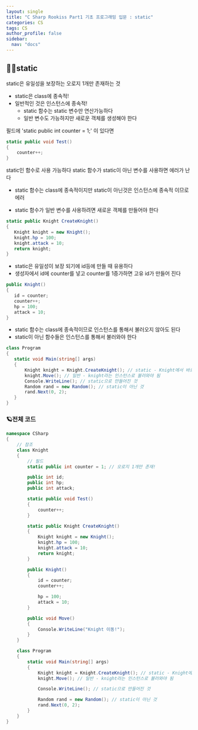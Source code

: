 ```yaml
---
layout: single
title: "C Sharp Rookiss Part1 기초 프로그래밍 입문 : static"
categories: CS
tags: CS
author_profile: false
sidebar:
  nav: "docs"
---
```


## 🐱‍🏍static

static은 유일성을 보장하는 오로지 1개만 존재하는 것

* static은 class에 종속적!
* 일반적인 것은 인스턴스에 종속적!
  * static 함수는 static 변수만 연산가능하다
  * 일반 변수도 가능하지만 새로운 객체를 생성해야 한다

필드에 'static public int counter = 1;' 이 있다면
```cs
static public void Test()
{
    counter++;
}
```
static인 함수로 사용 가능하다
static 함수가 static이 아닌 변수를 사용하면 에러가 난다
  * static 함수는 class에 종속적이지만 static이 아닌것은 인스턴스에 종속적 이므로 에러
  
 * static 함수가 일반 변수를 사용하려면 새로운 객체를 만들어야 한다
 ```cs
 static public Knight CreateKnight()
{
    Knight knight = new Knight();
    knight.hp = 100;
    knight.attack = 10;
    return knight;
}
 ```
 
*  static은 유일성이 보장 되기에 id등에 만들 때 유용하다
*  생성자에서 id에 counter를 넣고 counter를 1증가하면 고유 id가 만들어 진다
 ```cs
 public Knight()
{
    id = counter;
    counter++;
    hp = 100;
    attack = 10;
}
 ```
 
*  static 함수는 class에 종속적이므로 인스턴스를 통해서 불러오지 않아도 된다
*  static이 아닌 함수들은 인스턴스를 통해서 불러와야 한다
 ```cs
 class Program
{
    static void Main(string[] args)
    {
        Knight knight = Knight.CreateKnight(); // static - Knight에서 바로 불러오기 가능
        knight.Move(); // 일반 - knight라는 인스턴스로 불러와야 됨
        Console.WriteLine(); // static으로 만들어진 것
        Random rand = new Random(); // static이 아닌 것
        rand.Next(0, 2);
    }
}
 ```

### 🪐전체 코드
```cs
namespace CSharp
{
    // 참조
    class Knight
    {
        // 필드
        static public int counter = 1; // 오로지 1개만 존재!

        public int id;
        public int hp;
        public int attack;

        static public void Test()
        {
            counter++;
        }

        static public Knight CreateKnight()
        {
            Knight knight = new Knight();
            knight.hp = 100;
            knight.attack = 10;
            return knight;
        }

        public Knight()
        {
            id = counter;
            counter++;

            hp = 100;
            attack = 10;
        }

        public void Move()
        {
            Console.WriteLine("Knight 이동!");
        }
    }

    class Program
    {
        static void Main(string[] args)
        {
            Knight knight = Knight.CreateKnight(); // static - Knight에서 바로 불러오기 가능
            knight.Move(); // 일반 - knight라는 인스턴스로 불러와야 됨

            Console.WriteLine(); // static으로 만들어진 것

            Random rand = new Random(); // static이 아닌 것
            rand.Next(0, 2);
        }
    }
}
```
